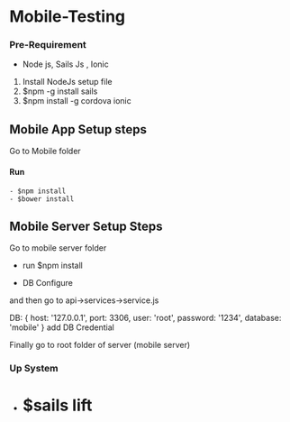 # Mobile-Testing

### Pre-Requirement 
 - Node js, Sails Js , Ionic 

  1) Install NodeJs setup file
  2) $npm -g install sails
  3) $npm install -g cordova ionic
 
## Mobile App Setup steps 

Go to Mobile folder
 
#### Run 
    - $npm install 
    - $bower install
 
 
## Mobile Server Setup Steps

 
 Go to mobile server folder
 
  - run $npm install
  
  - DB Configure 
  
  and then go to      api->services->service.js 
  
  DB: {
    host: '127.0.0.1',
    port: 3306,
    user: 'root',
    password: '1234',
    database: 'mobile'
  }
  add DB Credential 
  
  Finally go to root folder of server (mobile server)
  
 ### Up System 
 - # $sails lift



